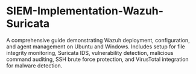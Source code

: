 # SIEM-Implementation-Wazuh-Suricata
A comprehensive guide demonstrating Wazuh deployment, configuration, and agent management on Ubuntu and Windows. Includes setup for file integrity monitoring, Suricata IDS, vulnerability detection, malicious command auditing, SSH brute force protection, and VirusTotal integration for malware detection.

